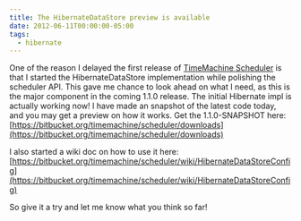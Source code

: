 ```yaml
---
title: The HibernateDataStore preview is available
date: 2012-06-11T00:00:00-05:00
tags:
  - hibernate
---
```

One of the reason I delayed the first release of [TimeMachine Scheduler](https://bitbucket.org/timemachine/scheduler/wiki/Home) is that I started the HibernateDataStore implementation while polishing the scheduler API. This gave me chance to look ahead on what I need, as this is the major component in the coming 1.1.0 release. The initial Hibernate impl is actually working now! I have made an snapshot of the latest code today, and you may get a preview on how it works. Get the 1.1.0-SNAPSHOT here:
[https://bitbucket.org/timemachine/scheduler/downloads](https://bitbucket.org/timemachine/scheduler/downloads)

I also started a wiki doc on how to use it here:
[https://bitbucket.org/timemachine/scheduler/wiki/HibernateDataStoreConfig](https://bitbucket.org/timemachine/scheduler/wiki/HibernateDataStoreConfig)

So give it a try and let me know what you think so far!
